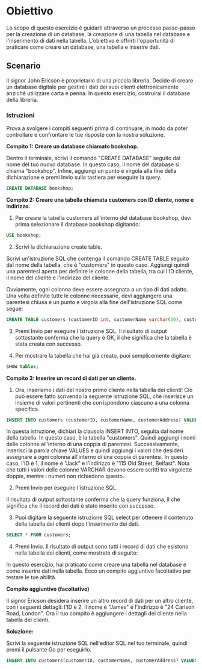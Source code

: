 # Obiettivo

Lo scopo di questo esercizio è guidarti attraverso un processo passo-passo per la creazione di un database, la creazione di una tabella nel database e l'inserimento di dati nella tabella. L'obiettivo è offrirti l'opportunità di praticare come creare un database, una tabella e inserire dati.

## Scenario

Il signor John Ericson è proprietario di una piccola libreria. Decide di creare un database digitale per gestire i dati dei suoi clienti elettronicamente anziché utilizzare carta e penna. In questo esercizio, costruirai il database della libreria.

### Istruzioni

Prova a svolgere i compiti seguenti prima di continuare, in modo da poter controllare e confrontare le tue risposte con la nostra soluzione.

**Compito 1: Creare un database chiamato bookshop.**

Dentro il terminale, scrivi il comando "CREATE DATABASE" seguito dal nome del tuo nuovo database. In questo caso, il nome del database si chiama "bookshop". Infine, aggiungi un punto e virgola alla fine della dichiarazione e premi Invio sulla tastiera per eseguire la query.

```sql
CREATE DATABASE bookshop;
```

**Compito 2: Creare una tabella chiamata customers con ID cliente, nome e indirizzo.**

1. Per creare la tabella customers all'interno del database bookshop, devi prima selezionare il database bookshop digitando:

```sql
USE bookshop;
```

2. Scrivi la dichiarazione create table.

Scrivi un'istruzione SQL che contenga il comando CREATE TABLE seguito dal nome della tabella, che è "customers" in questo caso. Aggiungi quindi una parentesi aperta per definire le colonne della tabella, tra cui l'ID cliente, il nome del cliente e l'indirizzo del cliente.

Ovviamente, ogni colonna deve essere assegnata a un tipo di dati adatto. Una volta definite tutte le colonne necessarie, devi aggiungere una parentesi chiusa e un punto e virgola alla fine dell'istruzione SQL come segue:

```sql
CREATE TABLE customers (customerID int, customerName varchar(50), customerAddress varchar(255));
```

3. Premi Invio per eseguire l'istruzione SQL. Il risultato di output sottostante conferma che la query è OK, il che significa che la tabella è stata creata con successo.

4. Per mostrare la tabella che hai già creato, puoi semplicemente digitare:

```sql
SHOW tables;
```

**Compito 3: Inserire un record di dati per un cliente.**

1. Ora, inseriamo i dati del nostro primo cliente nella tabella dei clienti! Ciò può essere fatto scrivendo la seguente istruzione SQL, che inserisce un insieme di valori pertinenti che corrispondono ciascuno a una colonna specifica.

```sql
INSERT INTO customers (customerID, customerName, customerAddress) VALUES (1, "Jack", "115 Old Street Belfast");
```

In questa istruzione, dichiari la clausola INSERT INTO, seguita dal nome della tabella. In questo caso, è la tabella "customers". Quindi aggiungi i nomi delle colonne all'interno di una coppia di parentesi. Successivamente, inserisci la parola chiave VALUES e quindi aggiungi i valori che desideri assegnare a ogni colonna all'interno di una coppia di parentesi. In questo caso, l'ID è 1, il nome è "Jack" e l'indirizzo è "115 Old Street, Belfast". Nota che tutti i valori delle colonne VARCHAR devono essere scritti tra virgolette doppie, mentre i numeri non richiedono questo.

2. Premi Invio per eseguire l'istruzione SQL.

Il risultato di output sottostante conferma che la query funziona, il che significa che il record dei dati è stato inserito con successo.

3. Puoi digitare la seguente istruzione SQL select per ottenere il contenuto della tabella dei clienti dopo l'inserimento dei dati.

```sql
SELECT * FROM customers;
```

4. Premi Invio. Il risultato di output sono tutti i record di dati che esistono nella tabella dei clienti, come mostrato di seguito:

In questo esercizio, hai praticato come creare una tabella nel database e come inserire dati nella tabella. Ecco un compito aggiuntivo facoltativo per testare le tue abilità. 

**Compito aggiuntivo (facoltativo)**

Il signor Ericson desidera inserire un altro record di dati per un altro cliente, con i seguenti dettagli: l'ID è 2, il nome è "James" e l'indirizzo è "24 Carlson Road, London". Ora il tuo compito è aggiungere i dettagli del cliente nella tabella dei clienti.

**Soluzione:**

Scrivi la seguente istruzione SQL nell'editor SQL nel tuo terminale, quindi premi il pulsante Go per eseguirlo.

```sql
INSERT INTO customers(customerID, customerName, customerAddress) VALUES (2, "James", "24 Carlson Rd London");
```
